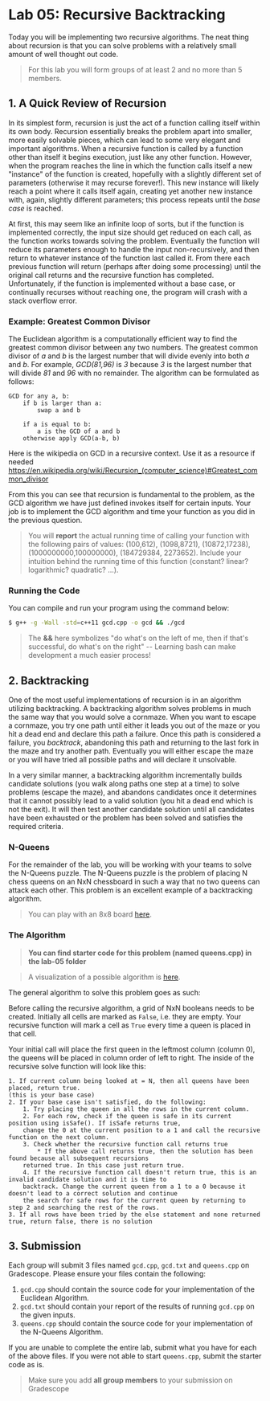 # Lab 05: Recursive Backtracking

Today you will be implementing two recursive algorithms. The neat thing about recursion is that you can solve problems with a relatively small amount of well thought out code.

> For this lab you will form groups of at least 2 and no more than 5 members.

## 1. A Quick Review of Recursion

In its simplest form, recursion is just the act of a function calling itself within its own body. Recursion essentially breaks the problem apart into smaller, more easily solvable pieces, which can lead to some very elegant and important algorithms. When a recursive function is called by a function other than itself it begins execution, just like any other function. However, when the program reaches the line in which the function calls itself a new "instance" of the function is created, hopefully with a slightly different set of parameters (otherwise it may recurse forever!). This new instance will likely reach a point where it calls itself again, creating yet another new instance with, again, slightly different parameters; this process repeats until the *base case* is reached.

At first, this may seem like an infinite loop of sorts, but if the function is implemented correctly, the input size should get reduced on each call, as the function works towards solving the problem. Eventually the function will reduce its parameters enough to handle the input non-recursively, and then return to whatever instance of the function last called it. From there each previous function will return (perhaps after doing some processing) until the original call returns and the recursive function has completed. Unfortunately, if the function is implemented without a base case, or continually recurses without reaching one, the program will crash with a stack overflow error.

### Example: Greatest Common Divisor

The Euclidean algorithm is a computationally efficient way to find the greatest common divisor between any two numbers.
The greatest common divisor of _a_ and _b_ is the largest number that will divide evenly into both _a_ and _b_.
For example, _GCD(81,96)_ is _3_ because _3_ is the largest number that will divide _81_ and _96_ with no remainder.  The algorithm can be formulated as follows:

```
GCD for any a, b:
    if b is larger than a:
        swap a and b
        
    if a is equal to b:
        a is the GCD of a and b
    otherwise apply GCD(a-b, b)
```
Here is the wikipedia on GCD in a recursive context. Use it as a resource if needed https://en.wikipedia.org/wiki/Recursion_(computer_science)#Greatest_common_divisor

From this you can see that recursion is fundamental to the problem, as the GCD algorithm we have just defined invokes itself for certain inputs.  Your job is to implement the GCD algorithm and time your function as you did in the previous question.

> You will **report** the actual running time of calling your function with the following pairs of values: (100,612), (1098,8721), (10872,17238), (1000000000,100000000), (184729384, 2273652).  Include your intuition behind the running time of this function (constant? linear? logarithmic? quadratic? ...).

### Running the Code

You can compile and run your program using the command below:
```bash
$ g++ -g -Wall -std=c++11 gcd.cpp -o gcd && ./gcd
```
> The **&&** here symbolizes "do what's on the left of me, then if that's successful, do what's on the right" -- Learning bash can make development a much easier process!


## 2. Backtracking

One of the most useful implementations of recursion is in an algorithm utilizing backtracking. A backtracking algorithm solves problems in much the same way that you would solve a cornmaze. When you want to escape a cornmaze, you try one path until either it leads you out of the maze or you hit a dead end and declare this path a failure. Once this path is considered a failure, you *backtrack*, abandoning this path and returning to the last fork in the maze and try another path. Eventually you will either escape the maze or you will have tried all possible paths and will declare it unsolvable. 

In a very similar manner, a backtracking algorithm incrementally builds candidate solutions (you walk along paths one step at a time) to solve problems (escape the maze), and abandons candidates once it determines that it cannot possibly lead to a valid solution (you hit a dead end which is not the exit). It will then test another candidate solution until all candidates have been exhausted or the problem has been solved and satisfies the required criteria.

### N-Queens

For the remainder of the lab, you will be working with your teams to solve the N-Queens puzzle. The N-Queens puzzle is the problem of placing N chess queens on an NxN chessboard in such a way that no two queens can attack each other. This problem is an excellent example of a backtracking algorithm. 

> You can play with an 8x8 board [here](http://www.hbmeyer.de/backtrack/achtdamen/eight.htm).

### The Algorithm

> **You can find starter code for this problem (named queens.cpp) in the lab-05 folder**

> A visualization of a possible algorithm is [here](https://www.cs.usfca.edu/~galles/visualization/RecQueens.html).

The general algorithm to solve this problem goes as such:

Before calling the recursive algorithm, a grid of NxN booleans needs to be created.  Initially all cells are marked as `False`, i.e. they are empty.  Your recursive function will mark a cell as `True` every time a queen is placed in that cell.

Your initial call will place the first queen in the leftmost column (column 0), the queens will be placed 
in column order of left to right. The inside of the recursive solve function will look like this:

    1. If current column being looked at = N, then all queens have been placed, return true. 
    (this is your base case)
    2. If your base case isn't satisfied, do the following:
        1. Try placing the queen in all the rows in the current column.
        2. For each row, check if the queen is safe in its current position using isSafe(). If isSafe returns true, 
        change the 0 at the current position to a 1 and call the recursive function on the next column.
        3. Check whether the recursive function call returns true
            * If the above call returns true, then the solution has been found because all subsequent recursions
        returned true. In this case just return true.
        4. If the recursive function call doesn't return true, this is an invalid candidate solution and it is time to 
        backtrack. Change the current queen from a 1 to a 0 because it doesn't lead to a correct solution and continue 
        the search for safe rows for the current queen by returning to step 2 and searching the rest of the rows.
    3. If all rows have been tried by the else statement and none returned true, return false, there is no solution

## 3. Submission

Each group will submit 3 files named `gcd.cpp`, `gcd.txt` and `queens.cpp` on Gradescope. Please ensure your files contain the following:

1. `gcd.cpp` should contain the source code for your implementation of the Euclidean Algorithm.
2. `gcd.txt` should contain your report of the results of running `gcd.cpp` on the given inputs.
3. `queens.cpp` should contain the source code for your implementation of the N-Queens Algorithm.

If you are unable to complete the entire lab, submit what you have for each of the above files. If you were not able to start `queens.cpp`, submit the starter code as is.

> Make sure you add **all group members** to your submission on Gradescope
